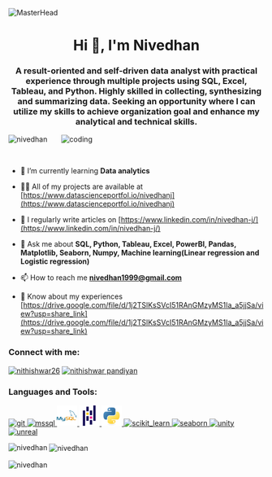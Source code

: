 ![MasterHead](https://user-images.githubusercontent.com/74038190/241765440-80728820-e06b-4f96-9c9e-9df46f0cc0a5.gif)
<h1 align="center">Hi 👋, I'm Nivedhan</h1>
<h3 align="center">A result-oriented and self-driven data analyst with practical experience through multiple projects using SQL, Excel, Tableau, and Python. Highly skilled in collecting, synthesizing and summarizing data. Seeking an opportunity where I can utilize my skills to achieve organization goal and enhance my analytical and technical skills.</h3>
<img align="right" alt="coding" width="400" src="https://user-images.githubusercontent.com/84115928/142569072-22fdc7ac-5815-4e96-b84d-f918a85d47ec.gif">

<p align="left"> <img src="https://komarev.com/ghpvc/?username=iamnithishwar&label=Profile%20views&color=0e75b6&style=flat" alt="nivedhan" /> </p>

<p align="left"> <a href="https://twitter.com/" target="blank"><img src="https://img.shields.io/twitter/follow/?logo=twitter&style=for-the-badge" alt="" /></a> </p>

- 🌱 I’m currently learning **Data analytics**

- 👨‍💻 All of my projects are available at [https://www.datascienceportfol.io/nivedhanj](https://www.datascienceportfol.io/nivedhanj)

- 📝 I regularly write articles on [https://www.linkedin.com/in/nivedhan-j/](https://www.linkedin.com/in/nivedhan-j/)

- 💬 Ask me about **SQL, Python, Tableau, Excel, PowerBI, Pandas, Matplotlib, Seaborn, Numpy, Machine learning(Linear regression and Logistic regression)**

- 📫 How to reach me **nivedhan1999@gmail.com**

- 📄 Know about my experiences [https://drive.google.com/file/d/1j2TSlKsSVcI51RAnGMzyMS1Ia_a5jjSa/view?usp=share_link](https://drive.google.com/file/d/1j2TSlKsSVcI51RAnGMzyMS1Ia_a5jjSa/view?usp=share_link)

<h3 align="left">Connect with me:</h3>
<p align="left">
<a href="https://linkedin.com/in/nivedhan-j" target="blank"><img align="center" src="https://raw.githubusercontent.com/rahuldkjain/github-profile-readme-generator/master/src/images/icons/Social/linked-in-alt.svg" alt="nithishwar26" height="30" width="40" /></a>
<a href="https://instagram.com/_nivedhan.07_" target="blank"><img align="center" src="https://raw.githubusercontent.com/rahuldkjain/github-profile-readme-generator/master/src/images/icons/Social/instagram.svg" alt="nithishwar pandiyan" height="30" width="40" /></a>
</p>

<h3 align="left">Languages and Tools:</h3>
<p align="left"> <a href="https://git-scm.com/" target="_blank" rel="noreferrer"> <img src="https://www.vectorlogo.zone/logos/git-scm/git-scm-icon.svg" alt="git" width="40" height="40"/> </a> <a href="https://www.microsoft.com/en-us/sql-server" target="_blank" rel="noreferrer"> <img src="https://www.svgrepo.com/show/303229/microsoft-sql-server-logo.svg" alt="mssql" width="40" height="40"/> </a> <a href="https://www.mysql.com/" target="_blank" rel="noreferrer"> <img src="https://raw.githubusercontent.com/devicons/devicon/master/icons/mysql/mysql-original-wordmark.svg" alt="mysql" width="40" height="40"/> </a> <a href="https://pandas.pydata.org/" target="_blank" rel="noreferrer"> <img src="https://raw.githubusercontent.com/devicons/devicon/2ae2a900d2f041da66e950e4d48052658d850630/icons/pandas/pandas-original.svg" alt="pandas" width="40" height="40"/> </a> <a href="https://www.python.org" target="_blank" rel="noreferrer"> <img src="https://raw.githubusercontent.com/devicons/devicon/master/icons/python/python-original.svg" alt="python" width="40" height="40"/> </a> <a href="https://scikit-learn.org/" target="_blank" rel="noreferrer"> <img src="https://upload.wikimedia.org/wikipedia/commons/0/05/Scikit_learn_logo_small.svg" alt="scikit_learn" width="40" height="40"/> </a> <a href="https://seaborn.pydata.org/" target="_blank" rel="noreferrer"> <img src="https://seaborn.pydata.org/_images/logo-mark-lightbg.svg" alt="seaborn" width="40" height="40"/> </a> <a href="https://unity.com/" target="_blank" rel="noreferrer"> <img src="https://www.vectorlogo.zone/logos/unity3d/unity3d-icon.svg" alt="unity" width="40" height="40"/> </a> <a href="https://unrealengine.com/" target="_blank" rel="noreferrer"> <img src="https://raw.githubusercontent.com/kenangundogan/fontisto/036b7eca71aab1bef8e6a0518f7329f13ed62f6b/icons/svg/brand/unreal-engine.svg" alt="unreal" width="40" height="40"/> </a> </p>

<p><img align="left" src="https://github-readme-stats.vercel.app/api/top-langs?username=nivedhan&show_icons=true&locale=en&layout=compact" alt="nivedhan" /></p>

<p>&nbsp;<img align="center" src="https://github-readme-stats.vercel.app/api?username=nivedhan&show_icons=true&locale=en" alt="nivedhan" /></p>

<p><img align="center" src="https://github-readme-streak-stats.herokuapp.com/?user=nivedhan&" alt="nivedhan" /></p>
